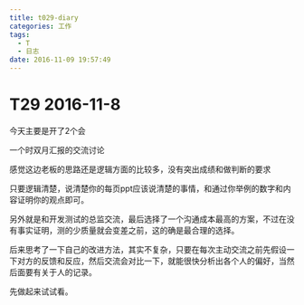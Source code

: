 ```yaml
---
title: t029-diary
categories: 工作
tags:
  - T
  - 日志
date: 2016-11-09 19:57:49
---
```

# T29 2016-11-8
今天主要是开了2个会

一个时双月汇报的交流讨论

感觉这边老板的思路还是逻辑方面的比较多，没有突出成绩和做判断的要求

只要逻辑清楚，说清楚你的每页ppt应该说清楚的事情，和通过你举例的数字和内容证明你的观点即可。

另外就是和开发测试的总监交流，最后选择了一个沟通成本最高的方案，不过在没有事实证明，测的少质量就会变差之前，这的确是最合理的选择。

后来思考了一下自己的改进方法，其实不复杂，只要在每次主动交流之前先假设一下对方的反馈和反应，然后交流会对比一下，就能很快分析出各个人的偏好，当然后面要有关于人的记录。

先做起来试试看。
